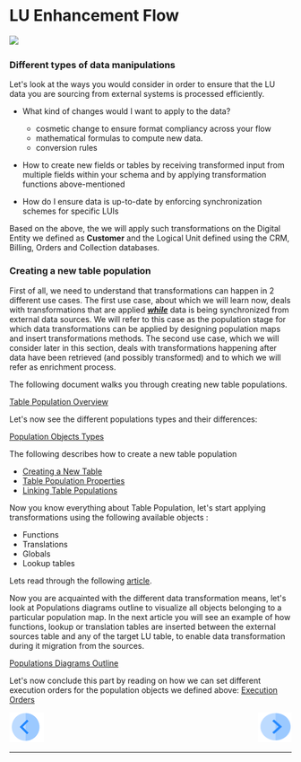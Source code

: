 #   LU Enhancement Flow

 ![](/academy/05_LU_Enhancements/images/fabric_main_flow_05.png)                                                    

 

### Different types of data manipulations

Let's look at the ways you would consider in order to ensure that the LU data you are sourcing from external systems is processed efficiently. 

- What kind of changes would I want to apply to the data?

  - cosmetic change to ensure format compliancy across your flow
  - mathematical formulas to compute new data. 
  - conversion rules 

- How to create new fields or tables by receiving transformed input from multiple fields within your schema and by applying transformation functions above-mentioned

- How do I ensure data is up-to-date by enforcing synchronization schemes for specific LUIs

  

 Based on the above, the we will apply such transformations on the Digital Entity we defined as **Customer** and the Logical Unit defined using the CRM, Billing, Orders and Collection databases. 



### Creating a new table population

First of all, we need to understand that transformations can happen in 2 different use cases. The first use case, about which we will learn now, deals with transformations that are applied ***<u>while</u>*** data is being synchronized from external data sources. We will refer to this case as the population stage for which data transformations can be applied by designing population maps and insert transformations methods. The second use case, which we will consider later in this section, deals with transformations happening after data have been retrieved (and possibly transformed) and to which we will refer as enrichment process.  

The following document walks you through creating new table populations.

[Table Population Overview](/articles/07_table_population/01_table_population_overview.md)

Let's now see the different populations types and their differences:

[Population Objects Types](/articles/07_table_population/02_source_object_types.md)

The following describes how to create a new table population

- [Creating a New Table](/articles/07_table_population/03_creating_a_new_table_population.md)
- [Table Population Properties](/articles/07_table_population/04_table_population_properties_tab.md)
- [Linking Table Populations](articles/03_logical_units/12_LU_hierarchy_and_linking_table_population.md)



Now you know everything about Table Population, let's start applying transformations using the following available objects :

- Functions
- Translations
- Globals
- Lookup tables

Lets read through the following [article](articles/07_table_population/06_table_population_transformation_rules.md).



Now you are acquainted with the different data transformation means, let's look at Populations diagrams outline to visualize all objects belonging to a particular population map. In the next article you will see an example of how functions, lookup or translation tables are inserted between the external sources table and any of the target LU table, to enable data transformation during it migration from the sources.  

[Populations Diagrams Outline](/articles/07_table_population/12_table_population_diagram_outline.md)



Let's now conclude this part by reading on how we can set different execution orders for the population objects we defined above: [Execution Orders](\articles\07_table_population\13_LU_table_population_execution_order.md) 









[![Previous](/articles/images/Previous.png)](\academy\Training_Level_1\05_LU_Enhancements\01_LU_Enhancement_overview.md)[<img align="right" width="60" height="54" src="/articles/images/Next.png">](\academy\Training_Level_1\05_LU_Enhancements\01_LU_Enhancement_PopMappingExercises.md)

 

 

 

 

 

------

